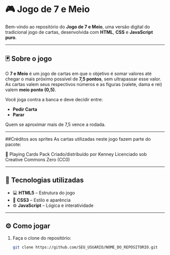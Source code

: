 # 🎮 Jogo de 7 e Meio

Bem-vindo ao repositório do **Jogo de 7 e Meio**, uma versão digital do tradicional jogo de cartas, desenvolvida com **HTML**, **CSS** e **JavaScript puro**.

---

## 🃏 Sobre o jogo

O **7 e Meio** é um jogo de cartas em que o objetivo é somar valores até chegar o mais próximo possível de **7,5 pontos**, sem ultrapassar esse valor. As cartas valem seus respectivos números e as figuras (valete, dama e rei) valem **meio ponto (0,5)**.

Você joga contra a banca e deve decidir entre:
- **Pedir Carta**
- **Parar**

Quem se aproximar mais de 7,5 vence a rodada.

---
##Créditos aos sprites
As cartas utilizadas neste jogo fazem parte do pacote:

🎴 Playing Cards Pack
Criado/distribuído por Kenney
Licenciado sob Creative Commons Zero (CC0)

---

## 🚀 Tecnologias utilizadas

- 💻 **HTML5** – Estrutura do jogo  
- 🎨 **CSS3** – Estilo e aparência  
- ⚙️ **JavaScript** – Lógica e interatividade  

---

## ⚙️ Como jogar

1. Faça o clone do repositório:
   ```bash
   git clone https://github.com/SEU_USUARIO/NOME_DO_REPOSITORIO.git

